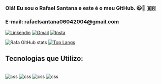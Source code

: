 ### Olá! Eu sou o Rafael Santana e este é o meu GitHub. 😃👋 🇧🇷

### E-mail: rafaelsantana06042004@gmail.com

[![Linkendin](https://img.shields.io/badge/LinkedIn-0077B5?style=for-the-badge&logo=linkedin&logoColor=white)](https://www.linkedin.com/in/rafael-santana-5755802bb/)
[![Gmail](https://img.shields.io/badge/Gmail-D14836?style=for-the-badge&logo=gmail&logoColor=white)](https://mail.google.com/mail/u/0/?tab=rm&ogbl#inbox?compose=new)
[![Insta](https://img.shields.io/badge/Instagram-E4405F?style=for-the-badge&logo=instagram&logoColor=white)](https://www.instagram.com/__rssantana/)

![Rafa GitHub stats](https://github-readme-stats.vercel.app/api?username=rssantan4&show_icons=true&theme=dark)
[![Top Langs](https://github-readme-stats.vercel.app/api/top-langs/?username=rssantan4)](https://github.com/anuraghazra/github-readme-stats)

## Tecnologias que Utilizo:

<div style="display: inline_block"><br/>
<img align="center" alt="css" src=https://img.shields.io/badge/Discord-7289DA?style=for-the-badge&logo=discord&logoColor=white />
<img align="center" alt="css" src=https://img.shields.io/badge/Visual_Studio_Code-0078D4?style=for-the-badge&logo=visual%20studio%20code&logoColor=white />
<img align="center" alt="css" src=https://img.shields.io/badge/C-00599C?style=for-the-badge&logo=c&logoColor=white />
<img align="center" alt="css" src=https://img.shields.io/badge/Microsoft_Excel-217346?style=for-the-badge&logo=microsoft-excel&logoColor=white />
